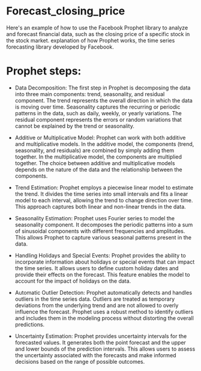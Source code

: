 # Forecast_closing_price
Here's an example of how to use the Facebook Prophet library to analyze and forecast financial data, such as the closing price of a specific stock in the stock market.
explanation of how Prophet works, the time series forecasting library developed by Facebook.

# Prophet steps:
* Data Decomposition: The first step in Prophet is decomposing the data into three main components: trend, seasonality, and residual component. The trend represents the overall direction in which the data is moving over time. Seasonality captures the recurring or periodic patterns in the data, such as daily, weekly, or yearly variations. The residual component represents the errors or random variations that cannot be explained by the trend or seasonality.

* Additive or Multiplicative Model: Prophet can work with both additive and multiplicative models. In the additive model, the components (trend, seasonality, and residuals) are combined by simply adding them together. In the multiplicative model, the components are multiplied together. The choice between additive and multiplicative models depends on the nature of the data and the relationship between the components.

* Trend Estimation: Prophet employs a piecewise linear model to estimate the trend. It divides the time series into small intervals and fits a linear model to each interval, allowing the trend to change direction over time. This approach captures both linear and non-linear trends in the data.

* Seasonality Estimation: Prophet uses Fourier series to model the seasonality component. It decomposes the periodic patterns into a sum of sinusoidal components with different frequencies and amplitudes. This allows Prophet to capture various seasonal patterns present in the data.

* Handling Holidays and Special Events: Prophet provides the ability to incorporate information about holidays or special events that can impact the time series. It allows users to define custom holiday dates and provide their effects on the forecast. This feature enables the model to account for the impact of holidays on the data.

* Automatic Outlier Detection: Prophet automatically detects and handles outliers in the time series data. Outliers are treated as temporary deviations from the underlying trend and are not allowed to overly influence the forecast. Prophet uses a robust method to identify outliers and includes them in the modeling process without distorting the overall predictions.

* Uncertainty Estimation: Prophet provides uncertainty intervals for the forecasted values. It generates both the point forecast and the upper and lower bounds of the prediction intervals. This allows users to assess the uncertainty associated with the forecasts and make informed decisions based on the range of possible outcomes.
